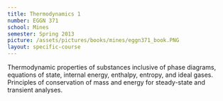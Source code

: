 ```yaml
---
title: Thermodynamics 1
number: EGGN 371
school: Mines
semester: Spring 2013
picture: /assets/pictures/books/mines/eggn371_book.PNG
layout: specific-course
---
```

Thermodynamic properties of substances inclusive of phase diagrams, equations of state, internal energy, enthalpy, entropy, and ideal gases. Principles of conservation of mass and energy for steady-state and transient analyses.
